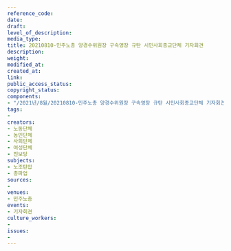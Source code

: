 ```yaml
---
reference_code: 
date: 
draft: 
level_of_description: 
media_type: 
title: 20210810-민주노총 양경수위원장 구속영장 규탄 시민사회종교단체 기자회견
description: 
weight: 
modified_at: 
created_at: 
link: 
public_access_status: 
copyright_status: 
components:
- "/2021년/8월/20210810-민주노총 양경수위원장 구속영장 규탄 시민사회종교단체 기자회견/403836_60408_3749.jpg"
tags:
- 
creators:
- 노동단체
- 농민단체
- 사회단체
- 여성단체
- 진보당
subjects:
- 노조탄압
- 총파업
sources:
- 
venues:
- 민주노총
events:
- 기자회견
culture_workers:
- 
issues:
- 
---
```

